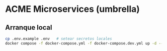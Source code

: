 # ACME Microservices (umbrella)

## Arranque local
```bash
cp .env.example .env   # setear secretos locales
docker compose -f docker-compose.yml -f docker-compose.dev.yml up -d --build
